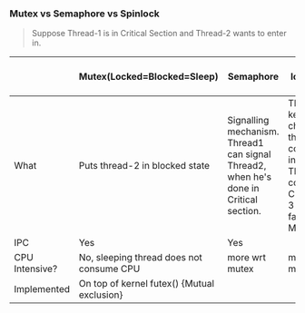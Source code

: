 ### Mutex vs Semaphore vs Spinlock
> Suppose Thread-1 is in Critical Section and Thread-2 wants to enter in.

||Mutex(Locked=Blocked=Sleep)|Semaphore|Spin-lock(Busy Wait)|
|---|---|---|---|
|What|Puts thread-2 in blocked state|Signalling mechanism. Thread1 can signal Thread2, when he's done in Critical section.|Thread-2 keeps checking the lock continously in while(1). This consumes CPU but is 3 times faster than Mutex.|
|IPC|Yes|Yes||
|CPU Intensive?| No, sleeping thread does not consume CPU|more wrt mutex|more wrt mutex|
|Implemented|On top of kernel futex() {Mutual exclusion}||
